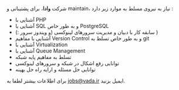 شرکت **وادا**، برای پشتیبانی و maintain، نیاز به نیروی مسلط به موارد زیر دارد :

- آشنایی با PHP
- آشنایی با SQL و به طور خاص PostgreSQL
- سابقه کار با دبیان و مدیریت سرورهای لینوکسی (و ویندوز سرور :) )
- آشنایی با مفاهیم Version Control و به طور خاص تسلط به git
- آشنایی با Virtualization
- آشنایی با Queue Management
- تسلط به مفاهیم پایه شبکه
- توانایی رفع اشکال در شبکه و سرورهای لینوکسی
- توانایی حل مسئله و ارایه راه حل بهینه

برای اطلاعات بیشتر لطفا به jobs@vada.ir ایمیل بزنید. 
